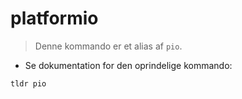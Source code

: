 # platformio

> Denne kommando er et alias af `pio`.

- Se dokumentation for den oprindelige kommando:

`tldr pio`
